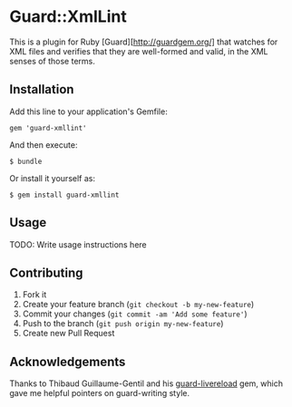 # Guard::XmlLint

This is a plugin for Ruby [Guard][http://guardgem.org/] that watches for XML
files and verifies that they are well-formed and valid, in the XML senses of
those terms.

## Installation

Add this line to your application's Gemfile:

    gem 'guard-xmllint'

And then execute:

    $ bundle

Or install it yourself as:

    $ gem install guard-xmllint

## Usage

TODO: Write usage instructions here

## Contributing

1. Fork it
2. Create your feature branch (`git checkout -b my-new-feature`)
3. Commit your changes (`git commit -am 'Add some feature'`)
4. Push to the branch (`git push origin my-new-feature`)
5. Create new Pull Request

## Acknowledgements

Thanks to Thibaud Guillaume-Gentil and his
[guard-livereload](http://rubygems.org/gems/guard-livereload) gem, which gave me
helpful pointers on guard-writing style.

